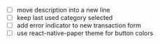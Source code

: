 - [ ] move description into a new line
- [ ] keep last used category selected
- [ ] add error indicator to new transaction form
- [ ] use react-native-paper theme for button colors

